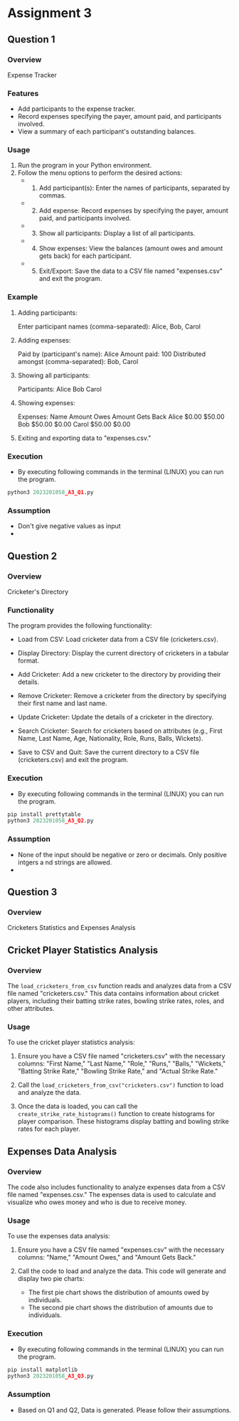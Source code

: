 # Assignment 3
## Question 1
### Overview
Expense Tracker

### Features

- Add participants to the expense tracker.
- Record expenses specifying the payer, amount paid, and participants involved.
- View a summary of each participant's outstanding balances.

### Usage

1. Run the program in your Python environment.
2. Follow the menu options to perform the desired actions:
   - 1. Add participant(s): Enter the names of participants, separated by commas.
   - 2. Add expense: Record expenses by specifying the payer, amount paid, and participants involved.
   - 3. Show all participants: Display a list of all participants.
   - 4. Show expenses: View the balances (amount owes and amount gets back) for each participant.
   - 5. Exit/Export: Save the data to a CSV file named "expenses.csv" and exit the program.

### Example

1. Adding participants:

   Enter participant names (comma-separated): Alice, Bob, Carol

2. Adding expenses:

   Paid by (participant's name): Alice
   Amount paid: 100
   Distributed amongst (comma-separated): Bob, Carol

3. Showing all participants:

   Participants:
   Alice
   Bob
   Carol

4. Showing expenses:

   Expenses:
   Name                 Amount Owes     Amount Gets Back
   Alice                $0.00           $50.00
   Bob                  $50.00          $0.00
   Carol                $50.00          $0.00

5. Exiting and exporting data to "expenses.csv."


### Execution
- By executing following commands in the terminal (LINUX) you can run the program.

```python
python3 2023201058_A3_Q1.py
```

### Assumption
- Don't give negative values as input
- 



## Question 2
### Overview
Cricketer's Directory

### Functionality

The program provides the following functionality:

- Load from CSV: Load cricketer data from a CSV file (cricketers.csv).

- Display Directory: Display the current directory of cricketers in a tabular format.

- Add Cricketer: Add a new cricketer to the directory by providing their details.

- Remove Cricketer: Remove a cricketer from the directory by specifying their first name and last name.

- Update Cricketer: Update the details of a cricketer in the directory.

- Search Cricketer: Search for cricketers based on attributes (e.g., First Name, Last Name, Age, Nationality, Role, Runs, Balls, Wickets).

- Save to CSV and Quit: Save the current directory to a CSV file (cricketers.csv) and exit the program.


### Execution
- By executing following commands in the terminal (LINUX) you can run the program.

```python
pip install prettytable
python3 2023201058_A3_Q2.py
```

### Assumption
- None of the input should be negative or zero or decimals. Only positive intgers a nd strings are allowed.
- 


## Question 3
### Overview
Cricketers Statistics and Expenses Analysis

## Cricket Player Statistics Analysis

### Overview

The `load_cricketers_from_csv` function reads and analyzes data from a CSV file named "cricketers.csv." This data contains information about cricket players, including their batting strike rates, bowling strike rates, roles, and other attributes.



### Usage

To use the cricket player statistics analysis:

1. Ensure you have a CSV file named "cricketers.csv" with the necessary columns: "First Name," "Last Name," "Role," "Runs," "Balls," "Wickets," "Batting Strike Rate," "Bowling Strike Rate," and "Actual Strike Rate."

2. Call the `load_cricketers_from_csv("cricketers.csv")` function to load and analyze the data.

3. Once the data is loaded, you can call the `create_strike_rate_histograms()` function to create histograms for player comparison. These histograms display batting and bowling strike rates for each player.

## Expenses Data Analysis

### Overview

The code also includes functionality to analyze expenses data from a CSV file named "expenses.csv." The expenses data is used to calculate and visualize who owes money and who is due to receive money.



### Usage

To use the expenses data analysis:

1. Ensure you have a CSV file named "expenses.csv" with the necessary columns: "Name," "Amount Owes," and "Amount Gets Back."

2. Call the code to load and analyze the data. This code will generate and display two pie charts:
   - The first pie chart shows the distribution of amounts owed by individuals.
   - The second pie chart shows the distribution of amounts due to individuals.


### Execution
- By executing following commands in the terminal (LINUX) you can run the program.


```python
pip install matplotlib
python3 2023201058_A3_Q3.py
```

### Assumption
- Based on Q1 and Q2, Data is generated. Please follow their assumptions.


